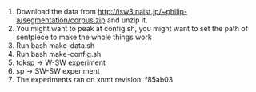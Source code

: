 1. Download the data from http://isw3.naist.jp/~philip-a/segmentation/corpus.zip and unzip it.
2. You might want to peak at config.sh, you might want to set the path of sentpiece to make the whole things work
3. Run bash make-data.sh
4. Run bash make-config.sh
5. toksp -> W-SW experiment
6. sp -> SW-SW experiment 
7. The experiments ran on xnmt revision: f85ab03
